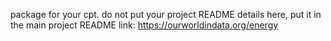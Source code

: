 package for your cpt.  do not put your project README details here, put it in the main project README
link: https://ourworldindata.org/energy